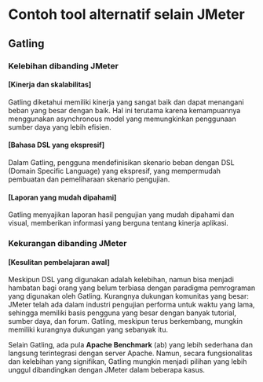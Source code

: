 # Contoh tool alternatif selain JMeter

## Gatling

### Kelebihan dibanding JMeter

#### [Kinerja dan skalabilitas]

Gatling diketahui memiliki kinerja yang sangat baik dan dapat menangani beban yang besar dengan baik. Hal ini terutama karena kemampuannya menggunakan asynchronous model yang memungkinkan penggunaan sumber daya yang lebih efisien.

#### [Bahasa DSL yang ekspresif]

Dalam Gatling, pengguna mendefinisikan skenario beban dengan DSL (Domain Specific Language) yang ekspresif, yang mempermudah pembuatan dan pemeliharaan skenario pengujian.

#### [Laporan yang mudah dipahami]

Gatling menyajikan laporan hasil pengujian yang mudah dipahami dan visual, memberikan informasi yang berguna tentang kinerja aplikasi.

### Kekurangan dibanding JMeter

#### [Kesulitan pembelajaran awal]

Meskipun DSL yang digunakan adalah kelebihan, namun bisa menjadi hambatan bagi orang yang belum terbiasa dengan paradigma pemrograman yang digunakan oleh Gatling.
Kurangnya dukungan komunitas yang besar: JMeter telah ada dalam industri pengujian performa untuk waktu yang lama, sehingga memiliki basis pengguna yang besar dengan banyak tutorial, sumber daya, dan forum. Gatling, meskipun terus berkembang, mungkin memiliki kurangnya dukungan yang sebanyak itu.

Selain Gatling, ada pula **Apache Benchmark** (ab) yang lebih sederhana dan langsung terintegrasi dengan server Apache. Namun, secara fungsionalitas dan kelebihan yang signifikan, Gatling mungkin menjadi pilihan yang lebih unggul dibandingkan dengan JMeter dalam beberapa kasus.
